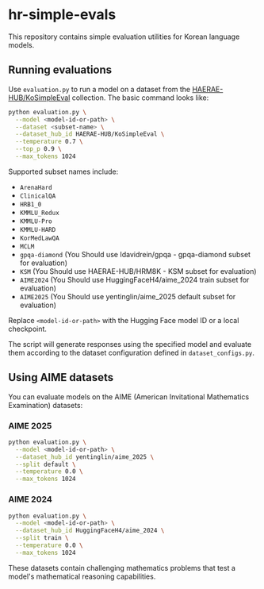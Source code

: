 # hr-simple-evals

This repository contains simple evaluation utilities for Korean language models.

## Running evaluations

Use `evaluation.py` to run a model on a dataset from the [HAERAE-HUB/KoSimpleEval](https://huggingface.co/datasets/HAERAE-HUB/KoSimpleEval) collection. The basic command looks like:

```bash
python evaluation.py \
  --model <model-id-or-path> \
  --dataset <subset-name> \
  --dataset_hub_id HAERAE-HUB/KoSimpleEval \
  --temperature 0.7 \
  --top_p 0.9 \
  --max_tokens 1024
```

Supported subset names include:

- `ArenaHard`
- `ClinicalQA`
- `HRB1_0`
- `KMMLU_Redux`
- `KMMLU-Pro`
- `KMMLU-HARD`
- `KorMedLawQA`
- `MCLM`
- `gpqa-diamond` (You Should use Idavidrein/gpqa - gpqa-diamond subset for evaluation)
- `KSM` (You Should use HAERAE-HUB/HRM8K - KSM subset for evaluation)
- `AIME2024` (You Should use HuggingFaceH4/aime_2024 train subset for evaluation)
- `AIME2025` (You Should use yentinglin/aime_2025 default subset for evaluation)

Replace `<model-id-or-path>` with the Hugging Face model ID or a local checkpoint.

The script will generate responses using the specified model and evaluate them according to the dataset configuration defined in `dataset_configs.py`.

## Using AIME datasets

You can evaluate models on the AIME (American Invitational Mathematics Examination) datasets:

### AIME 2025
```bash
python evaluation.py \
  --model <model-id-or-path> \
  --dataset_hub_id yentinglin/aime_2025 \
  --split default \
  --temperature 0.0 \
  --max_tokens 1024
```

### AIME 2024
```bash
python evaluation.py \
  --model <model-id-or-path> \
  --dataset_hub_id HuggingFaceH4/aime_2024 \
  --split train \
  --temperature 0.0 \
  --max_tokens 1024
```

These datasets contain challenging mathematics problems that test a model's mathematical reasoning capabilities.

